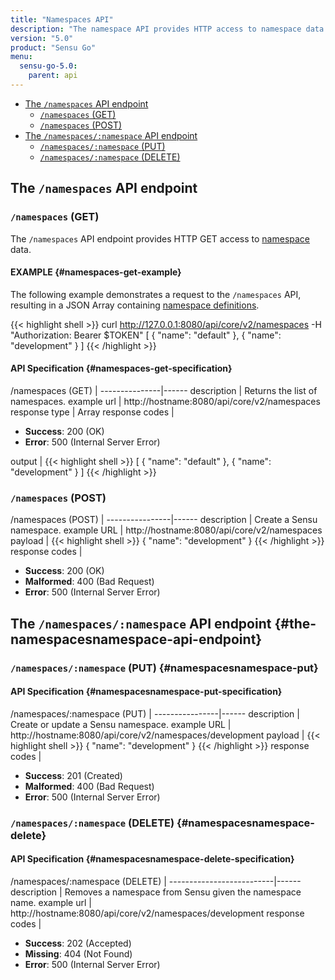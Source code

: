 ```yaml
---
title: "Namespaces API"
description: "The namespace API provides HTTP access to namespace data. Here’s a reference for the namespaces API in Sensu Go, including examples for returning lists of namespaces, creating Sensu namespaces, and more. Read on for the full reference."
version: "5.0"
product: "Sensu Go"
menu:
  sensu-go-5.0:
    parent: api
---
```


- [The `/namespaces` API endpoint](#the-namespaces-api-endpoint)
	- [`/namespaces` (GET)](#namespaces-get)
	- [`/namespaces` (POST)](#namespaces-post)
- [The `/namespaces/:namespace` API endpoint](#the-namespacesnamespace-api-endpoint)
  - [`/namespaces/:namespace` (PUT)](#namespacesnamespace-put)
  - [`/namespaces/:namespace` (DELETE)](#namespacesnamespace-delete)

## The `/namespaces` API endpoint

### `/namespaces` (GET)

The `/namespaces` API endpoint provides HTTP GET access to [namespace][1] data.

#### EXAMPLE {#namespaces-get-example}

The following example demonstrates a request to the `/namespaces` API, resulting in
a JSON Array containing [namespace definitions][1].

{{< highlight shell >}}
curl http://127.0.0.1:8080/api/core/v2/namespaces -H "Authorization: Bearer $TOKEN"
[
  {
    "name": "default"
  },
  {
    "name": "development"
  }
]
{{< /highlight >}}

#### API Specification {#namespaces-get-specification}

/namespaces (GET)  | 
---------------|------
description    | Returns the list of namespaces.
example url    | http://hostname:8080/api/core/v2/namespaces
response type  | Array
response codes | <ul><li>**Success**: 200 (OK)</li><li>**Error**: 500 (Internal Server Error)</li></ul>
output         | {{< highlight shell >}}
[
  {
    "name": "default"
  },
  {
    "name": "development"
  }
]
{{< /highlight >}}

### `/namespaces` (POST)

/namespaces (POST) | 
----------------|------
description     | Create a Sensu namespace.
example URL     | http://hostname:8080/api/core/v2/namespaces
payload         | {{< highlight shell >}}
{
  "name": "development"
}
{{< /highlight >}}
response codes  | <ul><li>**Success**: 200 (OK)</li><li>**Malformed**: 400 (Bad Request)</li><li>**Error**: 500 (Internal Server Error)</li></ul>

## The `/namespaces/:namespace` API endpoint {#the-namespacesnamespace-api-endpoint}

### `/namespaces/:namespace` (PUT) {#namespacesnamespace-put}

#### API Specification {#namespacesnamespace-put-specification}

/namespaces/:namespace (PUT) | 
----------------|------
description     | Create or update a Sensu namespace.
example URL     | http://hostname:8080/api/core/v2/namespaces/development
payload         | {{< highlight shell >}}
{
  "name": "development"
}
{{< /highlight >}}
response codes  | <ul><li>**Success**: 201 (Created)</li><li>**Malformed**: 400 (Bad Request)</li><li>**Error**: 500 (Internal Server Error)</li></ul>

### `/namespaces/:namespace` (DELETE) {#namespacesnamespace-delete}

#### API Specification {#namespacesnamespace-delete-specification}

/namespaces/:namespace (DELETE) | 
--------------------------|------
description               | Removes a namespace from Sensu given the namespace name.
example url               | http://hostname:8080/api/core/v2/namespaces/development
response codes            | <ul><li>**Success**: 202 (Accepted)</li><li>**Missing**: 404 (Not Found)</li><li>**Error**: 500 (Internal Server Error)</li></ul>

[1]: ../../reference/rbac
